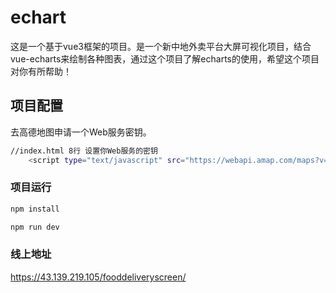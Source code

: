 # echart

这是一个基于vue3框架的项目。是一个新中地外卖平台大屏可视化项目，结合vue-echarts来绘制各种图表，通过这个项目了解echarts的使用，希望这个项目对你有所帮助！


## 项目配置
去高德地图申请一个Web服务密钥。
```sh
//index.html 8行 设置你Web服务的密钥
    <script type="text/javascript" src="https://webapi.amap.com/maps?v=2.0&key="<Your Key>"></script> 
```


### 项目运行

```sh
npm install

npm run dev
```

### 线上地址

https://43.139.219.105/fooddeliveryscreen/
